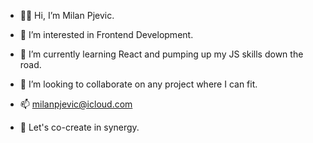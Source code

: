 - 👋🏻 Hi, I’m Milan Pjevic.
- 👀 I’m interested in Frontend Development.
- 🌱 I’m currently learning React and pumping up my JS skills down the road. 
- 💞️ I’m looking to collaborate on any project where I can fit. 
- 📫 milanpjevic@icloud.com

- 🐝 Let's co-create in synergy.

<!---
pjevic/pjevic is a ✨ special ✨ repository because its `README.md` (this file) appears on your GitHub profile.
You can click the Preview link to take a look at your changes.
--->
